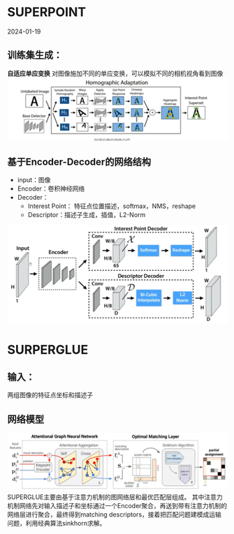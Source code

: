 # SUPERPOINT
2024-01-19


 ## 训练集生成：
 **自适应单应变换**
对图像施加不同的单应变换，可以模拟不同的相机视角看到图像
![enter description here](./images/1705628697513.png)


## 基于Encoder-Decoder的网络结构

- input：图像
- Encoder：卷积神经网络
- Decoder：
	- Interest Point： 特征点位置描述，softmax，NMS，reshape
	- Descriptor：描述子生成，插值，L2-Norm

![enter description here](./images/1705629033218.png)
# SURPERGLUE
## 输入：
两组图像的特征点坐标和描述子

## 网络模型

![enter description here](./images/1705629551904.png)
SUPERGLUE主要由基于注意力机制的图网络层和最优匹配层组成。
其中注意力机制网络先对输入描述子和坐标通过一个Encoder聚合，再送到带有注意力机制的网络层进行聚合，最终得到matching descriptors，接着把匹配问题建模成运输问题，利用经典算法sinkhorn求解。
